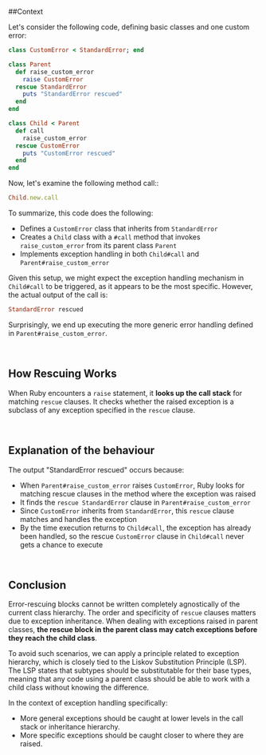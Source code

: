 ##Context

Let's consider the following code, defining basic classes and one custom error:

```rb
class CustomError < StandardError; end

class Parent
  def raise_custom_error
    raise CustomError
  rescue StandardError
    puts "StandardError rescued"
  end
end

class Child < Parent
  def call
    raise_custom_error
  rescue CustomError
    puts "CustomError rescued"
  end
end
```

Now, let's examine the following method call::
```rb
Child.new.call
```

To summarize, this code does the following:

* Defines a `CustomError` class that inherits from `StandardError`
* Creates a `Child` class with a `#call` method that invokes  `raise_custom_error` from its parent class `Parent`
* Implements exception handling in both `Child#call` and `Parent#raise_custom_error`

Given this setup, we might expect the exception handling mechanism in `Child#call` to be triggered, as it appears to be the most specific. However, the actual output of the call is:

```rb
StandardError rescued
```

Surprisingly, we end up executing the more generic error handling defined in `Parent#raise_custom_error`.

&nbsp;

## How Rescuing Works
When Ruby encounters a `raise` statement, it **looks up the call stack** for matching `rescue` clauses. It checks whether the raised exception is a subclass of any exception specified in the `rescue` clause.

&nbsp;

## Explanation of the behaviour
The output "StandardError rescued" occurs because:

- When `Parent#raise_custom_error` raises `CustomError`, Ruby looks for matching rescue clauses in the method where the exception was raised
- It finds the `rescue StandardError` clause in `Parent#raise_custom_error`
- Since `CustomError` inherits from `StandardError`, this `rescue` clause matches and handles the exception
- By the time execution returns to `Child#call`, the exception has already been handled, so the rescue `CustomError` clause in `Child#call` never gets a chance to execute

&nbsp;

## Conclusion
Error-rescuing blocks cannot be written completely agnostically of the current class hierarchy. The order and specificity of `rescue` clauses matters due to exception inheritance.
When dealing with exceptions raised in parent classes, **the rescue block in the parent class may catch exceptions before they reach the child class**.

To avoid such scenarios, we can apply a principle related to exception hierarchy, which is closely tied to the Liskov Substitution Principle (LSP). The LSP states that subtypes should be substitutable for their base types, meaning that any code using a parent class should be able to work with a child class without knowing the difference.

In the context of exception handling specifically:

* More general exceptions should be caught at lower levels in the call stack or inheritance hierarchy.
* More specific exceptions should be caught closer to where they are raised.
